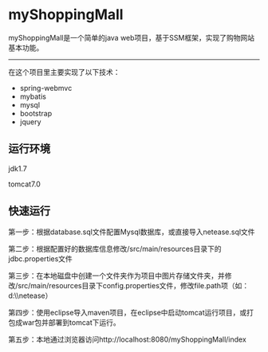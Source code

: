 # myShoppingMall
myShoppingMall是一个简单的java web项目，基于SSM框架，实现了购物网站基本功能。

-------------------
在这个项目里主要实现了以下技术：
* spring-webmvc
* mybatis
* mysql
* bootstrap
* jquery
## 运行环境
jdk1.7

tomcat7.0

## 快速运行
第一步：根据database.sql文件配置Mysql数据库，或直接导入netease.sql文件

第二步：根据配置好的数据库信息修改/src/main/resources目录下的jdbc.properties文件

第三步：在本地磁盘中创建一个文件夹作为项目中图片存储文件夹，并修改/src/main/resources目录下config.properties文件，修改file.path项（如：d:\\\\netease）

第四步：使用eclipse导入maven项目，在eclipse中启动tomcat运行项目，或打包成war包并部署到tomcat下运行。

第五步：本地通过浏览器访问http://localhost:8080/myShoppingMall/index
